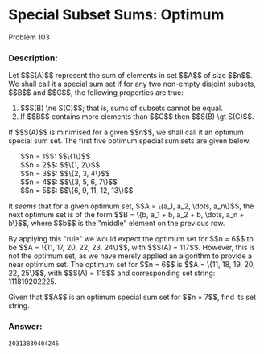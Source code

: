 # Special Subset Sums: Optimum
Problem 103
### Description:
<p>Let $$S(A)$$ represent the sum of elements in set $$A$$ of size $$n$$. We shall call it a special sum set if for any two non-empty disjoint subsets, $$B$$ and $$C$$, the following properties are true:</p>
<ol><li>$$S(B) \ne S(C)$$; that is, sums of subsets cannot be equal.</li>
<li>If $$B$$ contains more elements than $$C$$ then $$S(B) \gt S(C)$$.</li>
</ol><p>If $$S(A)$$ is minimised for a given $$n$$, we shall call it an optimum special sum set. The first five optimum special sum sets are given below.</p>
<ul style="list-style-type:none;">
<li>$$n = 1$$: $$\{1\}$$</li>
<li>$$n = 2$$: $$\{1, 2\}$$</li>
<li>$$n = 3$$: $$\{2, 3, 4\}$$</li>
<li>$$n = 4$$: $$\{3, 5, 6, 7\}$$</li>
<li>$$n = 5$$: $$\{6, 9, 11, 12, 13\}$$</li></ul>
<p>It <i>seems</i> that for a given optimum set, $$A = \{a_1, a_2, \dots, a_n\}$$, the next optimum set is of the form $$B = \{b, a_1 + b, a_2 + b, \dots, a_n + b\}$$, where $$b$$ is the "middle" element on the previous row.</p>
<p>By applying this "rule" we would expect the optimum set for $$n = 6$$ to be $$A = \{11, 17, 20, 22, 23, 24\}$$, with $$S(A) = 117$$. However, this is not the optimum set, as we have merely applied an algorithm to provide a near optimum set. The optimum set for $$n = 6$$ is $$A = \{11, 18, 19, 20, 22, 25\}$$, with $$S(A) = 115$$ and corresponding set string: 111819202225.</p>
<p>Given that $$A$$ is an optimum special sum set for $$n = 7$$, find its set string.</p>

### Answer:
```
20313839404245
```
